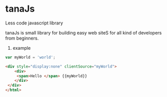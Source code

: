 # tanaJs
Less code javascript library

tanaJs is small library for building easy web siteS for all kind of developers from beginners.

1. example

```javascript
var myWorld = 'world';
```
```html
<div style="display:none" clientSource="myWorld">
    <div>           
     <span>Hello </span> {{myWorld}}
    </div> 
 </div>
</html>
```


